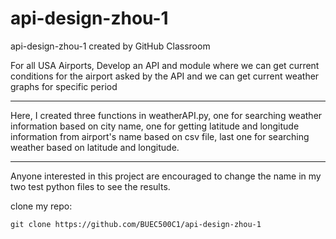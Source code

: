 # api-design-zhou-1
api-design-zhou-1 created by GitHub Classroom

For all USA Airports, Develop an API and module where we can get current conditions for the airport asked by the API and we can get current weather graphs for specific period

<hr>   

Here, I created three functions in weatherAPI.py, one for searching weather information based on city name, one for getting latitude and longitude information from airport's name based on csv file, last one for searching weather based on latitude and longitude.     

<hr>    

Anyone interested in this project are encouraged to change the name in my two test python files to see the results.    

clone my repo:   
```
git clone https://github.com/BUEC500C1/api-design-zhou-1
```

